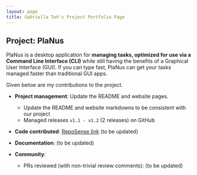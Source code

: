 ```yaml
---
layout: page
title: Gabriella Teh's Project Portfolio Page
---
```


## Project: PlaNus

PlaNus is a desktop application for **managing tasks, optimized for use via a Command Line
Interface (CLI)** while still having the benefits of a Graphical User Interface (GUI). If you can
type fast, PlaNus can get your tasks managed faster than traditional GUI apps.

Given below are my contributions to the project.

* **Project management**: Update the README and website pages.
  * Update the README and website markdowns to be consistent with our project
  * Managed releases `v1.1 - v1.2` (2 releases) on GitHub

* **Code contributed**: [RepoSense link]() (to be updated)

* **Documentation**: (to be updated)

* **Community**:
  * PRs reviewed (with non-trivial review comments): (to be updated)
